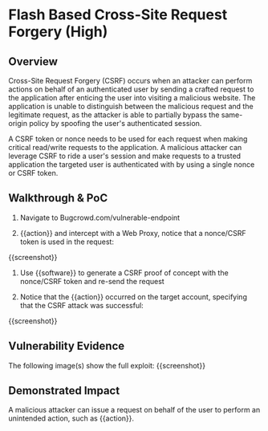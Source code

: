 # Flash Based Cross-Site Request Forgery (High)

## Overview

Cross-Site Request Forgery (CSRF) occurs when an attacker can perform actions on behalf of an authenticated user by sending a crafted request to the application after enticing the user into visiting a malicious website. The application is unable to distinguish between the malicious request and the legitimate request, as the attacker is able to partially bypass the same-origin policy by spoofing the user's authenticated session. 

A CSRF token or nonce needs to be used for each request when making critical read/write requests to the application. A malicious attacker can leverage CSRF to ride a user's session and make requests to a trusted application the targeted user is authenticated with by using a single nonce or CSRF token.

## Walkthrough & PoC

1. Navigate to Bugcrowd.com/vulnerable-endpoint

1. {{action}} and intercept with a Web Proxy, notice that a nonce/CSRF token is used in the request:

{{screenshot}}

1. Use {{software}} to generate a CSRF proof of concept with the nonce/CSRF token and re-send the request

1. Notice that the {{action}} occurred on the target account, specifying that the CSRF attack was successful:

{{screenshot}}

## Vulnerability Evidence

The following image(s) show the full exploit:
{{screenshot}}

## Demonstrated Impact

A malicious attacker can issue a request on behalf of the user to perform an unintended action, such as {{action}}.

